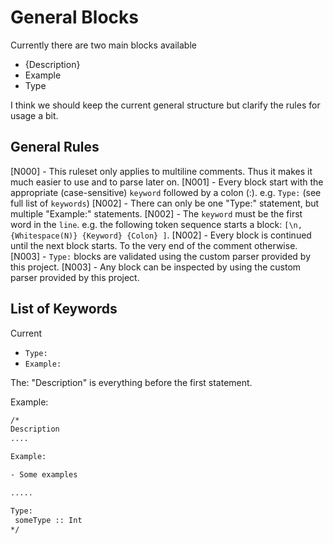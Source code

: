 # General Blocks

Currently there are two main blocks available

- {Description}
- Example
- Type

I think we should keep the current general structure but clarify the rules for usage a bit.

## General Rules

[N000] - This ruleset only applies to multiline comments. Thus it makes it much easier to use and to parse later on.
[N001] - Every block start with the appropriate (case-sensitive) `keyword` followed by a colon (:). e.g. `Type:` (see full list of `keywords`)
[N002] - There can only be one "Type:" statement, but multiple "Example:" statements.
[N002] - The `keyword` must be the first word in the `line`. e.g. the following token sequence starts a block: `[\n, {Whitespace(N)} {Keyword} {Colon} ]`.
[N002] - Every block is continued until the next block starts. To the very end of the comment otherwise.
[N003] - `Type:` blocks are validated using the custom parser provided by this project.
[N003] - Any block can be inspected by using the custom parser provided by this project.

## List of Keywords

Current

- `Type:`
- `Example:`

The: "Description" is everything before the first statement.

Example:

```txt
/*
Description
....

Example:

- Some examples

.....

Type:
 someType :: Int
*/
```
